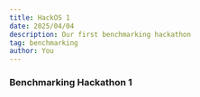 ```yaml
---
title: HackOS 1
date: 2025/04/04
description: Our first benchmarking hackathon
tag: benchmarking
author: You
---
```


### Benchmarking Hackathon 1
